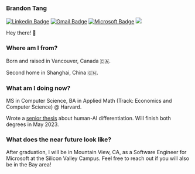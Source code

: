 ### Brandon Tang

[![Linkedin Badge](https://img.shields.io/badge/-brandontang-blue?style=flat-square&logo=Linkedin&logoColor=white&link=https://www.linkedin.com/in/brandontang18/)](https://www.linkedin.com/in/brandontang18/) 
[![Gmail Badge](https://img.shields.io/badge/-brandon_tang@college.harvard.edu-c14438?style=flat-square&logo=Gmail&logoColor=white&link=mailto:brandon_tang@college.harvard.edu)](mailto:brandon_tang@college.harvard.edu)
[![Microsoft Badge](https://img.shields.io/badge/-brandont@mit.edu-blue?style=flat-square&logo=Microsoft&logoColor=white&link=mailto:brandont@mit.edu)](mailto:brandont@mit.edu)
![](https://komarev.com/ghpvc/?username=brandontang892&color=orange&style=flat-square)

Hey there! 👋 

### Where am I from? 

Born and raised in Vancouver, Canada 🇨🇦.

Second home in Shanghai, China 🇨🇳.

### What am I doing now?

MS in Computer Science, BA in Applied Math (Track: Economics and Computer Science) @ Harvard.

Wrote a [senior thesis](https://drive.google.com/file/d/1mC31A64C1iK2hNw_pNdAO1nunPZNvc5_/view?usp=sharing) about human-AI differentiation. Will finish both degrees in May 2023.



### What does the near future look like?

After graduation, I will be in Mountain View, CA, as a Software Engineer for Microsoft at the Silicon Valley Campus. Feel free to reach out if you will also be in the Bay area!
